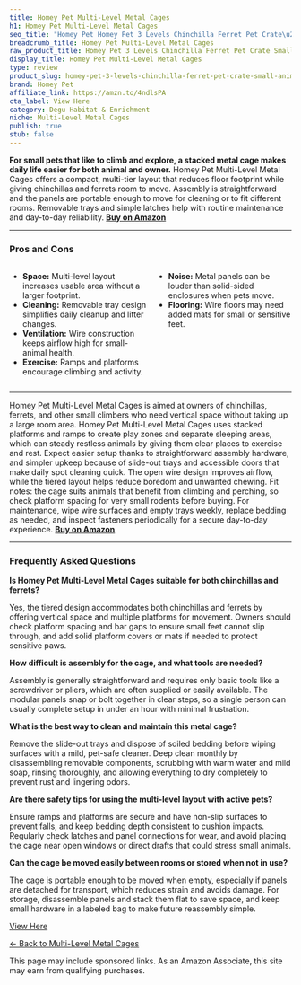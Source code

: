 ```yaml
---
title: Homey Pet Multi-Level Metal Cages
h1: Homey Pet Multi-Level Metal Cages
seo_title: "Homey Pet Homey Pet 3 Levels Chinchilla Ferret Pet Crate\u2026"
breadcrumb_title: Homey Pet Multi-Level Metal Cages
raw_product_title: Homey Pet 3 Levels Chinchilla Ferret Pet Crate Small Animals
display_title: Homey Pet Multi-Level Metal Cages
type: review
product_slug: homey-pet-3-levels-chinchilla-ferret-pet-crate-small-animals
brand: Homey Pet
affiliate_link: https://amzn.to/4ndlsPA
cta_label: View Here
category: Degu Habitat & Enrichment
niche: Multi-Level Metal Cages
publish: true
stub: false
---
```


<div id="intro" class="full-width">
  <p><strong>For small pets that like to climb and explore, a stacked metal cage makes daily life easier for both animal and owner.</strong> Homey Pet Multi-Level Metal Cages offers a compact, multi-tier layout that reduces floor footprint while giving chinchillas and ferrets room to move. Assembly is straightforward and the panels are portable enough to move for cleaning or to fit different rooms. Removable trays and simple latches help with routine maintenance and day-to-day reliability. <a href="https://amzn.to/4ndlsPA" rel="nofollow sponsored noopener" target="_blank"><strong>Buy on Amazon</strong></a></p>
</div>

<hr />
<h3 id="pros-cons">Pros and Cons</h3>
<div class="pc-grid" style="display:grid;grid-template-columns:1fr 1fr;gap:16px;">
  <ul>
    <li><strong>Space:</strong> Multi-level layout increases usable area without a larger footprint.</li>
    <li><strong>Cleaning:</strong> Removable tray design simplifies daily cleanup and litter changes.</li>
    <li><strong>Ventilation:</strong> Wire construction keeps airflow high for small-animal health.</li>
    <li><strong>Exercise:</strong> Ramps and platforms encourage climbing and activity.</li>
  </ul>
  <ul>
    <li><strong>Noise:</strong> Metal panels can be louder than solid-sided enclosures when pets move.</li>
    <li><strong>Flooring:</strong> Wire floors may need added mats for small or sensitive feet.</li>
  </ul>
</div>
<hr />

<div class="full-width">
  <p>Homey Pet Multi-Level Metal Cages is aimed at owners of chinchillas, ferrets, and other small climbers who need vertical space without taking up a large room area. Homey Pet Multi-Level Metal Cages uses stacked platforms and ramps to create play zones and separate sleeping areas, which can steady restless animals by giving them clear places to exercise and rest. Expect easier setup thanks to straightforward assembly hardware, and simpler upkeep because of slide-out trays and accessible doors that make daily spot cleaning quick. The open wire design improves airflow, while the tiered layout helps reduce boredom and unwanted chewing. Fit notes: the cage suits animals that benefit from climbing and perching, so check platform spacing for very small rodents before buying. For maintenance, wipe wire surfaces and empty trays weekly, replace bedding as needed, and inspect fasteners periodically for a secure day-to-day experience. <a href="https://amzn.to/4ndlsPA" rel="nofollow sponsored noopener" target="_blank"><strong>Buy on Amazon</strong></a></p>
</div>

<hr />
<h3 id="faqs">Frequently Asked Questions</h3>

<p><strong>Is Homey Pet Multi-Level Metal Cages suitable for both chinchillas and ferrets?</strong></p>
<p>Yes, the tiered design accommodates both chinchillas and ferrets by offering vertical space and multiple platforms for movement. Owners should check platform spacing and bar gaps to ensure small feet cannot slip through, and add solid platform covers or mats if needed to protect sensitive paws.</p>

<p><strong>How difficult is assembly for the cage, and what tools are needed?</strong></p>
<p>Assembly is generally straightforward and requires only basic tools like a screwdriver or pliers, which are often supplied or easily available. The modular panels snap or bolt together in clear steps, so a single person can usually complete setup in under an hour with minimal frustration.</p>

<p><strong>What is the best way to clean and maintain this metal cage?</strong></p>
<p>Remove the slide-out trays and dispose of soiled bedding before wiping surfaces with a mild, pet-safe cleaner. Deep clean monthly by disassembling removable components, scrubbing with warm water and mild soap, rinsing thoroughly, and allowing everything to dry completely to prevent rust and lingering odors.</p>

<p><strong>Are there safety tips for using the multi-level layout with active pets?</strong></p>
<p>Ensure ramps and platforms are secure and have non-slip surfaces to prevent falls, and keep bedding depth consistent to cushion impacts. Regularly check latches and panel connections for wear, and avoid placing the cage near open windows or direct drafts that could stress small animals.</p>

<p><strong>Can the cage be moved easily between rooms or stored when not in use?</strong></p>
<p>The cage is portable enough to be moved when empty, especially if panels are detached for transport, which reduces strain and avoids damage. For storage, disassemble panels and stack them flat to save space, and keep small hardware in a labeled bag to make future reassembly simple.</p>
<p><a class="btn" href="https://amzn.to/4ndlsPA" target="_blank" rel="nofollow sponsored noopener">View Here</a></p>
<p><a href="/roundups/degu-habitat-enrichment/multi-level-metal-cages/">← Back to Multi-Level Metal Cages</a></p>
<aside class="disclosure">This page may include sponsored links. As an Amazon Associate, this site may earn from qualifying purchases.</aside>
